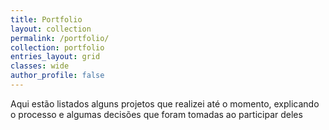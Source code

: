 ```yaml
---
title: Portfolio
layout: collection
permalink: /portfolio/
collection: portfolio
entries_layout: grid
classes: wide
author_profile: false
---
```


Aqui estão listados alguns projetos que realizei até o momento, explicando o processo e algumas decisões que foram tomadas ao participar deles